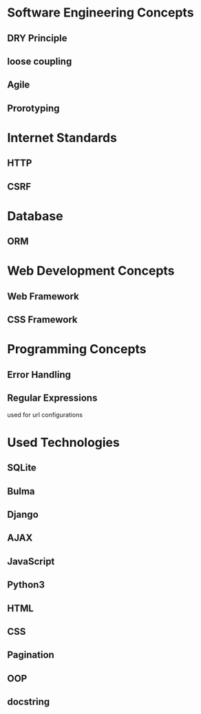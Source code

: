 # Software Engineering Concepts
## DRY Principle
## loose coupling
## Agile
## Prorotyping

# Internet Standards
## HTTP
## CSRF

# Database 
## ORM

# Web Development Concepts
## Web Framework
## CSS Framework

# Programming Concepts
## Error Handling
## Regular Expressions
used for url configurations

# Used Technologies
## SQLite
## Bulma
## Django
## AJAX
## JavaScript
## Python3
## HTML
## CSS
## Pagination
## OOP
## docstring
